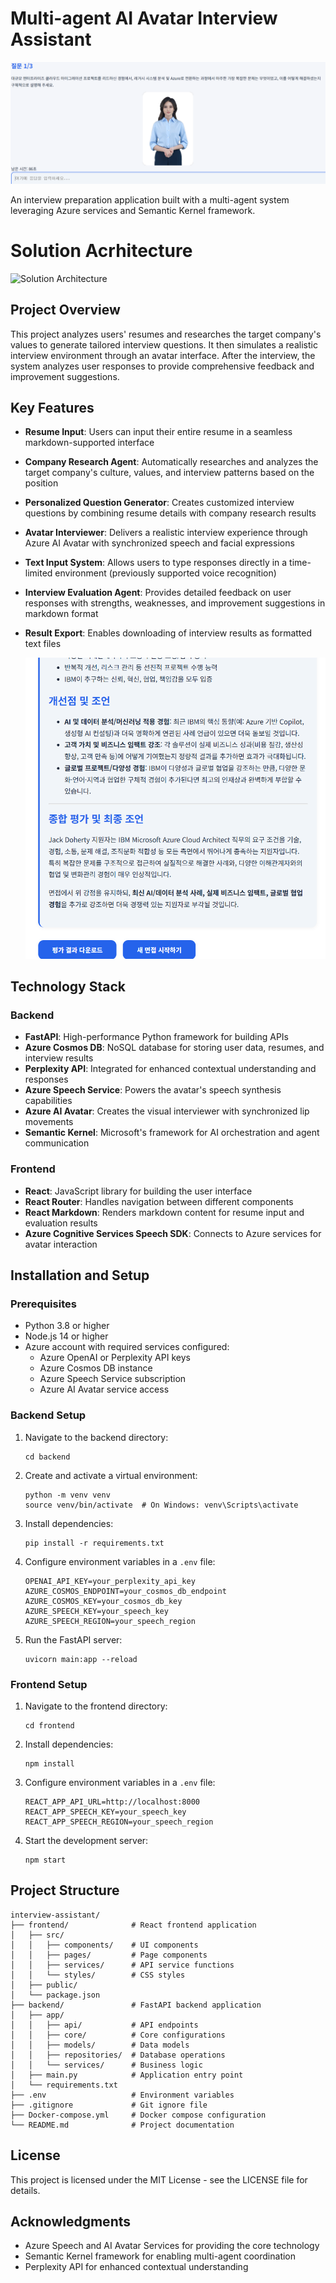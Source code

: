 # Multi-agent AI Avatar Interview Assistant

<p align="center"> <img src="https://github.com/weg-9000/image/blob/main/%EC%8A%A4%ED%81%AC%EB%A6%B0%EC%83%B7%202025-04-29%20153209.png" alt="Interview Assistant Interface"> </p>
  


An interview preparation application built with a multi-agent system leveraging Azure services and Semantic Kernel framework.

# Solution Acrhitecture
![Solution Architecture](https://github.com/weg-9000/Multi-agent-AI-Avatar-Interview-Assistant/blob/main/Solution_architecture.drawio.png)

## Project Overview

This project analyzes users' resumes and researches the target company's values to generate tailored interview questions. It then simulates a realistic interview environment through an avatar interface. After the interview, the system analyzes user responses to provide comprehensive feedback and improvement suggestions.

## Key Features

- **Resume Input**: Users can input their entire resume in a seamless markdown-supported interface
- **Company Research Agent**: Automatically researches and analyzes the target company's culture, values, and interview patterns based on the position
- **Personalized Question Generator**: Creates customized interview questions by combining resume details with company research results
- **Avatar Interviewer**: Delivers a realistic interview experience through Azure AI Avatar with synchronized speech and facial expressions
- **Text Input System**: Allows users to type responses directly in a time-limited environment (previously supported voice recognition)
- **Interview Evaluation Agent**: Provides detailed feedback on user responses with strengths, weaknesses, and improvement suggestions in markdown format
- **Result Export**: Enables downloading of interview results as formatted text files


  <p align="center"> <img src="https://github.com/weg-9000/image/blob/main/%EC%8A%A4%ED%81%AC%EB%A6%B0%EC%83%B7%202025-04-29%20153824.png" alt="Interview Evaluation Results"> </p>


## Technology Stack

### Backend

- **FastAPI**: High-performance Python framework for building APIs
- **Azure Cosmos DB**: NoSQL database for storing user data, resumes, and interview results
- **Perplexity API**: Integrated for enhanced contextual understanding and responses
- **Azure Speech Service**: Powers the avatar's speech synthesis capabilities
- **Azure AI Avatar**: Creates the visual interviewer with synchronized lip movements
- **Semantic Kernel**: Microsoft's framework for AI orchestration and agent communication

### Frontend

- **React**: JavaScript library for building the user interface
- **React Router**: Handles navigation between different components
- **React Markdown**: Renders markdown content for resume input and evaluation results
- **Azure Cognitive Services Speech SDK**: Connects to Azure services for avatar interaction


## Installation and Setup

### Prerequisites

- Python 3.8 or higher
- Node.js 14 or higher
- Azure account with required services configured:
  - Azure OpenAI or Perplexity API keys
  - Azure Cosmos DB instance
  - Azure Speech Service subscription
  - Azure AI Avatar service access

### Backend Setup

1. Navigate to the backend directory:
   ```
   cd backend
   ```

2. Create and activate a virtual environment:
   ```
   python -m venv venv
   source venv/bin/activate  # On Windows: venv\Scripts\activate
   ```

3. Install dependencies:
   ```
   pip install -r requirements.txt
   ```

4. Configure environment variables in a `.env` file:
   ```
   OPENAI_API_KEY=your_perplexity_api_key
   AZURE_COSMOS_ENDPOINT=your_cosmos_db_endpoint
   AZURE_COSMOS_KEY=your_cosmos_db_key
   AZURE_SPEECH_KEY=your_speech_key
   AZURE_SPEECH_REGION=your_speech_region
   ```

5. Run the FastAPI server:
   ```
   uvicorn main:app --reload
   ```

### Frontend Setup

1. Navigate to the frontend directory:
   ```
   cd frontend
   ```

2. Install dependencies:
   ```
   npm install
   ```

3. Configure environment variables in a `.env` file:
   ```
   REACT_APP_API_URL=http://localhost:8000
   REACT_APP_SPEECH_KEY=your_speech_key
   REACT_APP_SPEECH_REGION=your_speech_region
   ```

4. Start the development server:
   ```
   npm start
   ```

## Project Structure

```
interview-assistant/
├── frontend/              # React frontend application
│   ├── src/
│   │   ├── components/    # UI components
│   │   ├── pages/         # Page components
│   │   ├── services/      # API service functions
│   │   └── styles/        # CSS styles
│   ├── public/
│   └── package.json
├── backend/               # FastAPI backend application
│   ├── app/
│   │   ├── api/           # API endpoints
│   │   ├── core/          # Core configurations
│   │   ├── models/        # Data models
│   │   ├── repositories/  # Database operations
│   │   └── services/      # Business logic
│   ├── main.py            # Application entry point
│   └── requirements.txt
├── .env                   # Environment variables
├── .gitignore             # Git ignore file
├── Docker-compose.yml     # Docker compose configuration
└── README.md              # Project documentation
```

## License

This project is licensed under the MIT License - see the LICENSE file for details.

## Acknowledgments

- Azure Speech and AI Avatar Services for providing the core technology
- Semantic Kernel framework for enabling multi-agent coordination
- Perplexity API for enhanced contextual understanding
